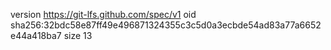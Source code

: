 version https://git-lfs.github.com/spec/v1
oid sha256:32bdc58e87ff49e496871324355c3c5d0a3ecbde54ad83a77a6652e44a418ba7
size 13
